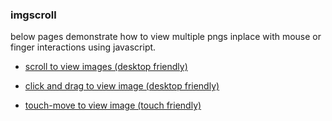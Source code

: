 ### imgscroll

below pages demonstrate how to view multiple pngs inplace with mouse or finger interactions using javascript.

* [scroll to view images (desktop friendly)](https://pangyuteng.github.io/imgscroll/demo/scrollgie.html)

* [click and drag to view image (desktop friendly)](https://pangyuteng.github.io/imgscroll/demo/clicky.html)

* [touch-move to view image (touch friendly)](https://pangyuteng.github.io/imgscroll/demo/touchy.html)

